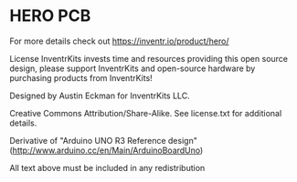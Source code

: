 # HERO PCB

For more details check out https://inventr.io/product/hero/

License
InventrKits invests time and resources providing this open source design, please support InventrKits and open-source hardware by purchasing products from InventrKits!

Designed by Austin Eckman for InventrKits LLC.

Creative Commons Attribution/Share-Alike. See license.txt for additional details.

Derivative of "Arduino UNO R3 Reference design" (http://www.arduino.cc/en/Main/ArduinoBoardUno)

All text above must be included in any redistribution
